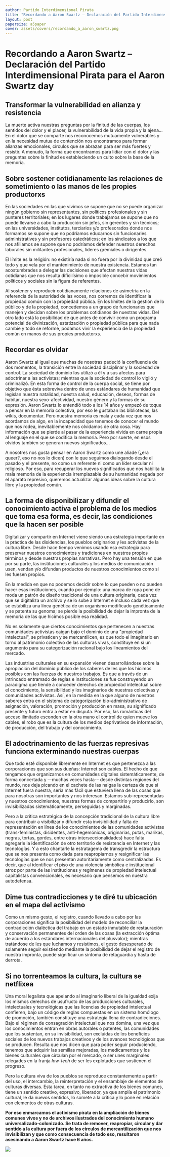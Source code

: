 ```yaml
---
author: Partido Interdimensional Pirata
title: "Recordando a Aaron Swartz – Declaración del Partido Interdimensional Pirata para el Aaron Swartz day"
layout: post
papersize: a5paper
cover: assets/covers/recordando_a_aaron_swartz.png
---
```


# Recordando a Aaron Swartz – Declaración del Partido Interdimensional Pirata para el Aaron Swartz day

## Transformar la vulnerabilidad en alianza y resistencia

La muerte activa nuestras preguntas por la finitud de las cuerpas, los
sentidos del dolor y el placer, la vulnerabilidad de la vida propia y la
ajena... En el dolor que se comparte nos reconocemos mutuamente
vulnerables y en la necesidad mutua de contención nos encontramos para
formar alianzas emocionales, círculos que se abrazan para ser más
fuertes y resistir. A menudo, la forma que encontramos para lidiar con
el dolor y las preguntas sobre la finitud es estableciendo un culto
sobre la base de la memoria.

## Sobre sostener cotidianamente las relaciones de sometimiento o las manos de les propies productorxs

En las sociedades en las que vivimos se supone que no se puede organizar
ningún gobierno sin representantes, sin políticxs profesionales y sin
punteres territoriales; en los lugares donde trabajamos se supone que no
puede llevarse a cabo la producción sin jefes, sin gerentes y sin
técnicxs; en las universidades, institutos, terciarios y/o profesorados
donde nos formamos se supone que no podríamos educarnos sin funcionaries
administratives y sin profesores catedráticxs; en los sindicatos a los
que nos afiliamos se supone que no podríamos defender nuestros derechos
laborales sin militantes profesionales, líderes gremiales o dirigentes.

El límite es la religión: no existiría nada si no fuera por la divinidad
que creó todo y que vela por el mantenimiento de nuestra existencia.
Estamos tan acostumbrades a delegar las decisiones que afectan nuestras
vidas cotidianas que nos resulta dificilísimo o imposible concebir
movimientos políticos y sociales sin la figura de referentes.

Al sostener y reproducir cotidianamente relaciones de asimetría en la
referencia de la autoridad de las voces, nos corremos de identificar la
propiedad común con la propiedad pública. En los límites de la gestión
de lo público y de la propiedad, concedemos a un grupo de funcionaries
que manejen y decidan sobre los problemas cotidianos de nuestras vidas.
Del otro lado está la posibilidad de que antes de convivir como un
programa potencial de divinización, estatización o propiedad pública
para que nada cambie y todo se reforme, podamos vivir la experiencia de
la propiedad común en manos de sus propies productorxs.

## Recordar es olvidar

Aaron Swartz al igual que muchas de nosotras padeció la confluencia de
dos momentos, la transición entre la sociedad disciplinar y la sociedad
de control. La sociedad de dominio los utilizó a él y a sus afectos para
adoctrinar a las activistas; mientras que la sociedad de control lo
vigiló y criminalizó. En esta forma de control de la cuerpa social, se
tiene por objetivo que ésta sobreviva dentro de unos estándares de
humanidad que legislan nuestra natalidad, nuestra salud, educación,
deseos, formas de habitar, nuestra sexo-afectividad, nuestro género y la
formas de su expresión. Aaron Swartz lo entendió todo a los 14 años y
empezó de toque a pensar en la memoria colectiva, por eso le gustaban
las bibliotecas, las wikis, documentar. Pero nuestra memoria es mala y
cada vez que nos acordamos de algo, en la incapacidad que tenemos de
conocer el mundo que nos rodea, inevitablemente nos olvidamos de otra
cosa. Hay información que se pierde al pasar de la experiencia vivida en
carne propia al lenguaje en el que se codifica la memoria. Pero por
suerte, en esos olvidos tambien se generan nuevos significados...

A nosotres nos gusta pensar en Aaron Swartz como une aliade (¿era
queer?, eso no nos lo dicen) con le que seguimos dialogando desde el
pasado y el presente, no como un referente ni como un líder secular ni
religioso. Por eso, para recuperar los nuevos significados que nos
habilita la mala memoria de la experiencia irremplazable de su humanidad
negada por el aparato represivo, queremos actualizar algunas ideas sobre
la cultura libre y la propiedad común.

## La forma de disponibilizar y difundir el conocimiento activa el problema de los medios que toma esa forma, es decir, las condiciones que la hacen ser posible

Digitalizar y compartir en Internet viene siendo una estrategia
importante en la práctica de las disidencias, los pueblos originarios y
les activistas de la cultura libre. Desde hace tiempo venimos usando esa
estrategia para preservar nuestros conocimientos y tradiciones en
nuestros propios términos y desde nuestras propias narrativas. Pero hay
una tensión en que por su parte, las instituciones culturales y los
medios de comunicación usen, vendan y/o difundan productos de nuestros
conocimientos como si les fuesen propios.

En la medida en que no podemos decidir sobre lo que pueden o no pueden
hacer esas instituciones, cuando por ejemplo: una marca de ropa pone de
moda un patrón de diseño tradicional de una cultura originaria, cada vez
que se digitaliza un archivo y se lo sube a Internet e incluso cada vez
que se estabiliza una línea genética de un organismo modificado
genéticamente y se patenta su genoma; se pierde la posibilidad de dejar
la impronta de la memoria de las que hicimos posible esa realidad.

No es solamente que ciertos conocimientos que pertenecen a nuestras
comunidades activistas caigan bajo el dominio de una "propiedad
intelectual", se privaticen y se mercantilicen, es que todo el
imaginario en torno al patrimonio colectivo de las culturas vivas,
constituye en sí un argumento para su categorización racional bajo los
lineamientos del mercado.

Las industrias culturales en su expansión vienen desarrollándose sobre
la apropiación del dominio público de los saberes de les que los hicimos
posibles con las fuerzas de nuestros trabajos. Es que a través de un
intrincado entramado de reglas e instituciones se fue construyendo un
paradigma que tiende a conceder derechos de propiedad intelectual sobre
el conocimiento, la sensibilidad y los imaginarios de nuestras
colectivas y comunidades activistas. Así, en la medida en la que alguno
de nuestros saberes entra en el sistema de categorización
bio-administrativo de asignación, valoración, promoción y producción en
masa, su significado presente y futuro entra a estar en disputa. Por
eso, las románticas del acceso ilimitado esconden en la otra mano el
control de quien mueve los cables, el robo que es la cultura de los
medios deprivativos de información, de producción, del trabajo y del
conocimiento.

## El adoctrinamiento de las fuerzas represivas funciona exterminando nuestras cuerpas

Que todo esté disponible libremente en Internet es que pertenezca a las
corporaciones que son sus dueñas: Internet son cables. El hecho de que
tengamos que organizarnos en comunidades digitales sistemáticamente, de
forma concertada y –-muchas veces hasta-– desde distintas regiones del
mundo, nos deja picando en el cachete de las nalgas la certeza de que si
Internet fuera nuestra, sería más fácil que estuviera llena de las cosas
que para nosotras son importantes y nos interesan. Estamos
sub-representadas y nuestros conocimientos, nuestras formas de
compartirlo y producirlo, son invisibilizadas sistemáticamente,
perseguidas y marginadas.

Pero a la crítica estratégica de la concepción tradicional de la cultura
libre para contribuir a visibilizar y difundir esta invisibilidad y
falta de representación en línea de los conocimientos de las comunidades
activistas (trans-feministas, disidentes, anti-hegemónicas, originarias,
putas, marikas, negras, tortas, gordes, entre otras
interseccionalidades) hace falta agregarle la identificación de otro
territorio de resistencia en Internet y las tecnologías. Y a esto
chantarle la estratagema de transgredir la estructura que se nos
presenta como dada para reapropiarnos y resignificar las tecnologías que
se nos presentan autoritariamente como centralizadas. Es decir, que al
identificar el piso de una violencia simbólica e institucional atroz por
parte de las instituciones y regímenes de propiedad intelectual
capitalistas convencionales, es necesario que pensemos en nuestra
autodefensa.

## Dime tus contradicciones y te diré tu ubicación en el mapa del activismo

Como un mismo gesto, el registro, cuando llevado a cabo por las
corporaciones significa la posibilidad del modelo de reconciliar la
contradicción dialéctica del trabajo en un estado inmutable de
restauración y conservación permanentes del orden de las cosas (la
extracción óptima de acuerdo a los estándares internacionales del
plusvalor); mientras tratándose de les que luchamos y resistimos, el
gesto desesperado de solamente seguir existiendo mediante la posibilidad
de dejar el registro de nuestra impronta, puede significar un síntoma de
retaguardia y hasta de derrota.

## Si no torrenteamos la cultura, la cultura se netflixea 

Una moral legalista que apelando al imaginario liberal de la igualdad
exija los mismos derechos de usufructo de las producciones culturales,
intelectuales y tecnológicas que las licencias de propiedad intelectual
confieren, bajo un código de reglas compuestas en un sistema homólogo de
promoción, también constituye una estrategia llena de contradicciones.
Bajo el régimen de consagración intelectual que nos domina, una vez que
los conocimientos entran en obras autorales o patentes, las comunidades
que los sustentan, en su invisibilidad, son excluidas de los beneficios
sociales de los nuevos trabajos creativos y de los avances tecnológicos
que se producen. Resulta que nos dicen que para poder seguir
produciendo, tenemos que adquirir las semillas mejoradas, los
medicamentos y los bienes culturales que circulan por el mercado, o ser
unes marginales relegades en la franja _low-tech_ de ser les explotades
que sostienen el progreso.

Pero la cultura viva de los pueblos se reproduce constantemente a partir
del uso, el intercambio, la reinterpretación y el ensamblaje de
elementos de culturas diversas. Esta tarea, en tanto no extractiva de
los bienes comunes, tiene un sentido creativo, expresivo, liberador, ya
que amplía el patrimonio cultural, le da nuevos sentidos, lo somete a la
crítica y lo pone en relación con elementos de otras culturas.

**Por eso enmarcamos el activismo pirata en la ampliación de bienes
comunes vivos y no de archivos ilustrados del conocimiento humano
universalizado-colonizado. Se trata de remover, reapropiar, circular y
dar sentido a la cultura por fuera de los círculos de mercantilización
que nos invisibilizan y que como consecuencia de todo eso, resultaron
asesinando a Aaron Swartz hace 6 años.**

![](assets/covers/recordando_a_aaron_swartz_contra.png)
